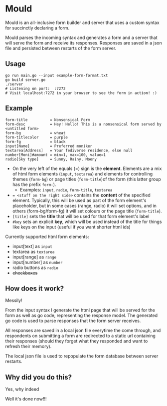 # Mould

Mould is an all-inclusive form builder and server that uses a custom syntax for succinctly  declaring a form. 

Mould parses the incoming syntax and generates a form and a server that will serve the form and
receive its responses. Responses are saved in a json file and persisted between restarts of the
form server.

## Usage
```
go run main.go --input example-form-format.txt
go build server.go
./server
# Listening on port:  :7272
# Visit localhost:7272 in your browser to see the form in action! :)
```

## Example
```
form-title          = Nonsensical Form
form-desc           = Hey! Hello! This is a nonsensical form served by <untitled form>
form-bg             = wheat
form-titlecolor     = purple
form-fg             = black
input[Name]         = Preferred moniker
textarea[Address]   = Your fediverse residence, else null
number[Moni]#amount = min=1, max=100, value=1
radio[Sky type]     = Sunny, Rainy, Moony
```

* On the very left of the equals (=) sign is the **element**. Elements are a mix of html form elements (`input`, `textarea`) and elements for controlling themes (`form-bg`) or page titles (`form-title`)of the form (this latter group has the prefix `form-`). 
  * Examples: `input`, `radio`, `form-title`, `textarea`
* `= <stuff on the right side>` contains the **content** of the specified element. Typically, this will be used as
  part of the form element's placeholder, but in some cases (range, radio) it will set options,
  and in others (form-bg/form-fg) it will set colours or the page title (`form-title`).
* `[title]` sets the **title** that will be used for that form element's label
* `#key` sets an explicit **key**, which will be used instead of the title for things like keys on the input (useful if you want shorter html ids)

Currently supported html form elements:

* input[text] as `input`
* textarea as `textarea`
* input[range] as `range`
* input[number] as `number`
* radio buttons as `radio`
* ~~checkboxes~~

## How does it work?
Messily! 

From the input syntax I generate the html page that will be served for the form as well as go
code, representing the response model. The generated go code is used to parse responses that
the form server receives.

All responses are saved in a local json file everytime the come through, and respondents on
submitting a form are redirected to a static url containing their responses (should they forget
what they responded and want to refresh their memory).

The local json file is used to repopulate the form database between server restarts.

## Why did you do this?
Yes, why indeed

Well it's done now!!!
